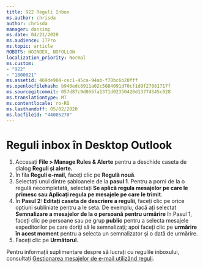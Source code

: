 ```yaml
---
title: 922 Reguli Inbox
ms.author: chrisda
author: chrisda
manager: dansimp
ms.date: 04/21/2020
ms.audience: ITPro
ms.topic: article
ROBOTS: NOINDEX, NOFOLLOW
localization_priority: Normal
ms.custom:
- "922"
- "1800021"
ms.assetid: 469de984-cec1-45ca-94ab-f70bc6b28fff
ms.openlocfilehash: b940edc8911a02c5084091d70cf1d9f27081717f
ms.sourcegitcommit: 057d87c9d866fa1371d02350420d13774545c028
ms.translationtype: MT
ms.contentlocale: ro-RO
ms.lasthandoff: 05/02/2020
ms.locfileid: "44005270"
---
```

# <a name="inbox-rules-in-outlook-desktop"></a>Reguli inbox în Desktop Outlook

1. Accesați **File > Manage Rules & Alerte** pentru a deschide caseta de dialog **Reguli și alerte.**
2. În fila **Reguli e-mail,** faceți clic pe **Regulă nouă**.
3. Selectați unul dintre șabloanele de la **pasul 1**. Pentru a porni de la o regulă necompletată, selectați **Se aplică regula mesajelor pe care le primesc sau Aplicați regula pe mesajele pe care le trimit**.
4. În **Pasul 2: Editați caseta de descriere a regulii**, faceți clic pe orice opțiuni subliniate pentru a le seta. De exemplu, dacă ați selectat **Semnalizare a mesajelor de la o persoană pentru urmărire** în Pasul 1, faceți clic pe persoane sau pe grup **public** pentru a selecta mesajele expeditorilor pe care doriți să le semnalizați; apoi faceți clic pe **urmărire în acest moment** pentru a selecta un semnalizator și o dată de urmărire.
5. Faceți clic pe **Următorul**.

Pentru informații suplimentare despre să lucrați cu regulile inboxului, consultați [Gestionarea mesajelor de e-mail utilizând reguli](https://support.office.com/article/manage-email-messages-by-using-rules-c24f5dea-9465-4df4-ad17-a50704d66c59).
